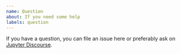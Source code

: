 ```yaml
---
name: Question
about: If you need some help
labels: question
---
```


If you have a question, you can file an issue here or
preferably ask on [Jupyter Discourse](https://discourse.jupyter.org/).
